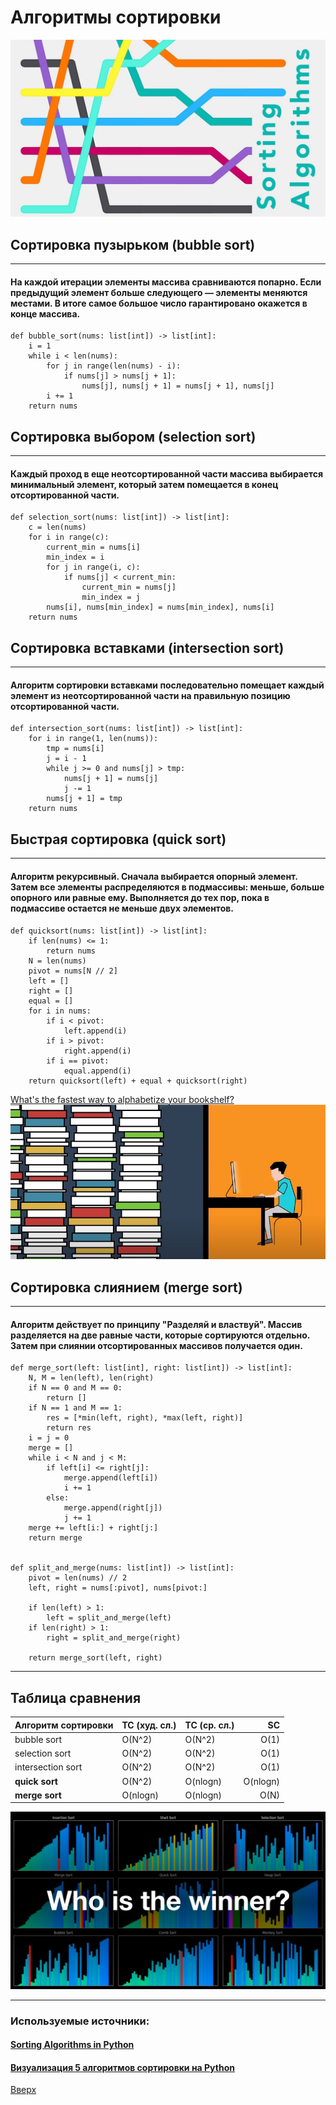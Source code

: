 <a id='anchor'></a>

# Алгоритмы сортировки
![сортировка](img1.jpg)

## Сортировка пузырьком (bubble sort)
***
#### На каждой итерации элементы массива сравниваются попарно. Если предыдущий элемент больше следующего — элементы меняются местами. В итоге самое большое число гарантировано окажется в конце массива. 
```
def bubble_sort(nums: list[int]) -> list[int]:
    i = 1
    while i < len(nums):
        for j in range(len(nums) - i):
            if nums[j] > nums[j + 1]:
                nums[j], nums[j + 1] = nums[j + 1], nums[j]
        i += 1
    return nums
```

## Сортировка выбором (selection sort)
***
#### Каждый проход в еще неотсортированной части массива выбирается минимальный элемент, который затем помещается в конец отсортированной части.
```commandline
def selection_sort(nums: list[int]) -> list[int]:
    c = len(nums)
    for i in range(c):
        current_min = nums[i]
        min_index = i
        for j in range(i, c):
            if nums[j] < current_min:
                current_min = nums[j]
                min_index = j
        nums[i], nums[min_index] = nums[min_index], nums[i]
    return nums
```

## Сортировка вставками (intersection sort)
***
#### Алгоритм сортировки вставками последовательно помещает каждый элемент из неотсортированной части на правильную позицию отсортированной части.
```
def intersection_sort(nums: list[int]) -> list[int]:
    for i in range(1, len(nums)):
        tmp = nums[i]
        j = i - 1
        while j >= 0 and nums[j] > tmp:
            nums[j + 1] = nums[j]
            j -= 1
        nums[j + 1] = tmp
    return nums
```
## Быстрая сортировка (quick sort)
***
#### Алгоритм рекурсивный. Сначала выбирается опорный элемент. Затем все элементы распределяются в подмассивы: меньше, больше опорного или равные ему. Выполняется до тех пор, пока в подмассиве остается не меньше двух элементов.
```commandline
def quicksort(nums: list[int]) -> list[int]:
    if len(nums) <= 1:
        return nums
    N = len(nums)
    pivot = nums[N // 2]
    left = []
    right = []
    equal = []
    for i in nums:
        if i < pivot:
            left.append(i)
        if i > pivot:
            right.append(i)
        if i == pivot:
            equal.append(i)
    return quicksort(left) + equal + quicksort(right)
```
[What's the fastest way to alphabetize your bookshelf? ](https://www.youtube.com/watch?v=WaNLJf8xzC4)
![ted](img3.JPG)
## Сортировка слиянием (merge sort)
***
#### Алгоритм действует по принципу "Разделяй и властвуй". Массив разделяется на две равные части, которые сортируются отдельно. Затем при слиянии отсортированных массивов получается один.
```commandline
def merge_sort(left: list[int], right: list[int]) -> list[int]:
    N, M = len(left), len(right)
    if N == 0 and M == 0:
        return []
    if N == 1 and M == 1:
        res = [*min(left, right), *max(left, right)]
        return res
    i = j = 0
    merge = []
    while i < N and j < M:
        if left[i] <= right[j]:
            merge.append(left[i])
            i += 1
        else:
            merge.append(right[j])
            j += 1
    merge += left[i:] + right[j:]
    return merge


def split_and_merge(nums: list[int]) -> list[int]:
    pivot = len(nums) // 2
    left, right = nums[:pivot], nums[pivot:]

    if len(left) > 1:
        left = split_and_merge(left)
    if len(right) > 1:
        right = split_and_merge(right)

    return merge_sort(left, right)
```
***

## Таблица сравнения
| __Алгоритм cортировки__ | __TC (худ. сл.)__ | __TC (ср. сл.)__ |   __SC__ |
|:------------------------|:------------------|:-----------------|---------:|
| bubble sort             | O(N^2)            | O(N^2)           |     O(1) |
| selection sort          | O(N^2)            | O(N^2)           |     O(1) |
| intersection sort       | O(N^2)            | O(N^2)           |     O(1) |
| __quick sort__          | O(N^2)            | O(nlogn)         | O(nlogn) |
| __merge sort__          | O(nlogn)          | O(nlogn)         |     O(N) |
![сортировка](img2.jpg)
***
### Используемые источники:
#### [Sorting Algorithms in Python](https://realpython.com/sorting-algorithms-python/)
#### [Визуализация 5 алгоритмов сортировки на Python](https://habr.com/ru/companies/kts/articles/727528/)




[Вверх](#anchor)
